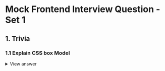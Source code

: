 # Mock Frontend Interview Question - Set 1

## 1. Trivia

### 1.1 Explain CSS box Model

<details>
  <summary>View answer</summary>
  
  ### 
  * The CSS box model is essentially a box that wraps around every HTML element. It consists of: margins, borders, padding, and the actual content.
  * It is important to understand that the <strong>width</strong> and <strong>height</strong> properties you set on an element do not include padding, borders, or margins! It only sets the width and height of the content area.
  * This default behaviour can be changed by the `box-sizing` property
    * By default `box-sizing` property is set to the value `content-box` which means the padding and border are not included in width and height of the element. Therefore the height and width is decided by content.
    * We can set `box-sizing: border-box` which will make sure that padding and border are included in the width and height of the element.
      * This is the standard property used by many css libraries to create a consistent behaviour for all the elements.
      ```
      * {
        box-sizing: border-box;
      }
      ```
  * [Code demonstration](001/css-box-model.html)
</details>
